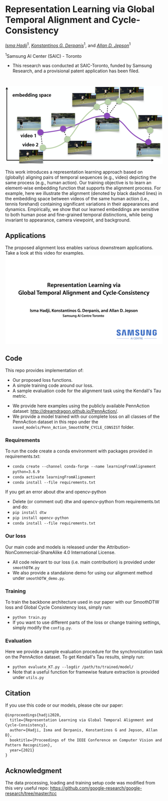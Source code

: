 # Representation Learning via Global Temporal Alignment and Cycle-Consistency

*[Isma Hadji](http://www.cse.yorku.ca/~hadjisma/)*<sup>1</sup>, 
*[Konstantinos G. Derpanis](https://www.cs.ryerson.ca/kosta/)*<sup>1</sup>, 
and *[Allan D. Jepson](https://www.cs.toronto.edu/~jepson/)*<sup>1</sup>

<sup>1</sup>Samsung AI Center (SAIC) - Toronto &nbsp;&nbsp;
* This research was conducted at SAIC-Toronto, funded by Samsung Research, and a provisional patent application has been filed.


#
<div align="center">
  <img src="demo/teaser.png" width="600px"/>
</div>

This work introduces a representation learning approach based on (globally) aligning pairs of temporal sequences (e.g., video) depicting the same process (e.g., human action). Our training objective is to learn an element-wise embedding function that supports the alignment process.  For example, here we illustrate the alignment (denoted by black dashed lines) in the embedding space between videos of the same human action (i.e., tennis forehand) containing significant variations in their appearances and dynamics. Empirically,  we show that our learned embeddings are sensitive to both human pose and fine-grained temporal distinctions, while being invariant to appearance, camera viewpoint, and background.

## Applications
The proposed alignment loss enables various downstream applications. Take a look at this video for examples.
[![Watch the video](demo/supp.png)](https://youtu.be/M_9bf60gQVQ)

## Code
This repo provides implementation of:

* Our proposed loss functions.
* A simple training code around our loss.
* A sample evaluation code for the alignment task using the Kendall's Tau metric.

- We provide here examples using the publicly available PennAction dataset: http://dreamdragon.github.io/PennAction/.
- We provide a model trained with our complete loss on all classes of the PennAction dataset in this repo under the `saved_models/Penn_Action_SmoothDTW_CYCLE_CONSIST` folder.


### Requirements
To run the code create a conda environment with packages provided in requirements.txt:
* `conda create --channel conda-forge --name learningFromAlignement python=3.6.9`
* `conda activate learningFromAlignement`
* `conda install --file requirements.txt`

If you get an error about dtw and opencv-python
* Delete (or comment out) dtw and opencv-python from requirements.txt and do:
* `pip install dtw`
* `pip install opencv-python`
* `conda install --file requirements.txt`

### Our loss
Our main code and models is released under the Attribution-NonCommercial-ShareAlike 4.0 International  License.
* All code relevant to our loss (i.e. main contribution) is provided under `smoothDTW.py`
* We also provide a standalone demo for using our alignment method under `smoothDTW_demo.py`.

### Training
To train the backbone architecture used in our paper with our SmoothDTW loss and Global Cycle Consistency loss, simply run:
* `python train.py`
* If you want to use different parts of the loss or change training settings, simply modify the `config.py`.

### Evaluation
Here we provide a sample evaluation procedure for the synchronization task on the PennAction dataset. To get Kendall's Tau results, simply run:
* `python evaluate_KT.py --logdir /path/to/trained/model/`
* Note that a useful function for framewise feature extraction is provided under `utils.py`

## Citation
If you use this code or our models, please cite our paper:
```
@inproceedings{hadji2020,
  title={Representation Learning via Global Temporal Alignment and Cycle-Consistency},
  author={Hadji, Isma and Derpanis, Konstantinos G and Jepson, Allan D},
  booktitle={Proceedings of the IEEE Conference on Computer Vision and Pattern Recognition},
  year={2021}
}
```

## Acknowledgment
The data processing, loading and training setup code was modified from this very useful repo:
https://github.com/google-research/google-research/tree/master/tcc
